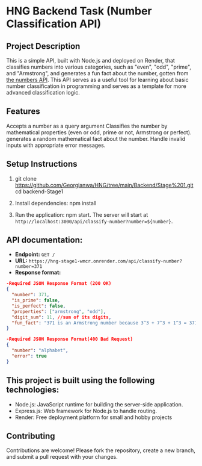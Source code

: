 # HNG Backend Task (Number Classification API)


## Project Description

This is a simple API, built with Node.js and deployed on Render, that classifies numbers into various categories, such as "even", "odd", "prime", and "Armstrong", and generates a fun fact about the number, gotten from [the numbers API](http://numbersapi.com). This API serves as a useful tool for learning about basic number classification in programming and serves as a template for more advanced classification logic.

## Features
Accepts a number as a query argument
Classifies the number by mathematical properties (even or odd, prime or not, Armstrong or perfect).
generates a random mathematical fact  about the number.
Handle invalid inputs with appropriate error messages.

## Setup Instructions 
1. git clone https://github.com/Georgianwa/HNG/tree/main/Backend/Stage%201.git cd backend-Stage1

2. Install dependencies: npm install

3. Run the application: npm start. The server will start at `http://localhost:3000/api/classify-number?number=${number}`.

## API documentation:
- **Endpoint:** `GET /`
- **URL:** `https://hng-stage1-wmcr.onrender.com/api/classify-number?number=371`
- **Response format:** 

``` json
-Required JSON Response Format (200 OK)
{
  "number": 371,
  "is_prime": false,
  "is_perfect": false,
  "properties": ["armstrong", "odd"],
  "digit_sum": 11, //sum of its digits,
  "fun_fact": "371 is an Armstrong number because 3^3 + 7^3 + 1^3 = 371" //gotten from the numbers API
}

-Required JSON Response Format(400 Bad Request)
{
  "number": "alphabet",
  "error": true
}
```

## This project is built using the following technologies:

- Node.js: JavaScript runtime for building the server-side application.
- Express.js: Web framework for Node.js to handle routing.
- Render: Free deployment platform for small and hobby projects

## Contributing
Contributions are welcome! Please fork the repository, create a new branch, and submit a pull request with your changes.
